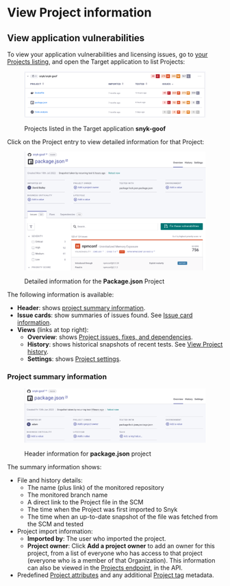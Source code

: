 # View Project information

## View application vulnerabilities

To view your application vulnerabilities and licensing issues, go to [your Projects listing](https://app.snyk.io/projects), and open the Target application to list Projects:

<figure><img src="../../.gitbook/assets/Project-list.png" alt="Projects listed in the Target application snyk-goof"><figcaption><p>Projects listed in the Target application <strong>snyk-goof</strong></p></figcaption></figure>

Click on the Project entry to view detailed information for that Project:

<figure><img src="../../.gitbook/assets/project-header (1).png" alt="Detailed information for the Package.json Project"><figcaption><p>Detailed information for the <strong>Package.json</strong> Project</p></figcaption></figure>

The following information is available:

* **Header**: shows [project summary information](view-project-information.md#project-summary-information).
* **Issue cards**: show summaries of issues found. See [Issue card information](issue-card-information.md).
* **Views** (links at top right):
  * **Overview**: shows [Project issues, fixes, and dependencies](view-project-issues-remediations-and-dependencies.md).
  * **History**: shows historical snapshots of recent tests. See [View Project history](view-project-history.md).
  * **Settings**: shows [Project settings](view-project-settings.md).

### Project summary information

<figure><img src="../../.gitbook/assets/Project-header-new.png" alt="Header information for package.json project"><figcaption><p>Header information for <strong>package.json</strong> project</p></figcaption></figure>

The summary information shows:

* File and history details:
  * The name (plus link) of the monitored repository
  * The monitored branch name
  * A direct link to the Project file in the SCM
  * The time when the Project was first imported to Snyk
  * The time when an up-to-date snapshot of the file was fetched from the SCM and tested
* Project import information:
  * **Imported by**: The user who imported the project.
  * **Project owner**: Click **Add a project owner** to add an owner for this project, from a list of everyone who has access to that project (everyone who is a member of that Organization). This information can also be viewed in the [Projects endpoint](https://snyk.docs.apiary.io/#reference/projects), in the API.
* Predefined [Project attributes](project-attributes.md) and any additional [Project tag](project-tags.md) metadata.
